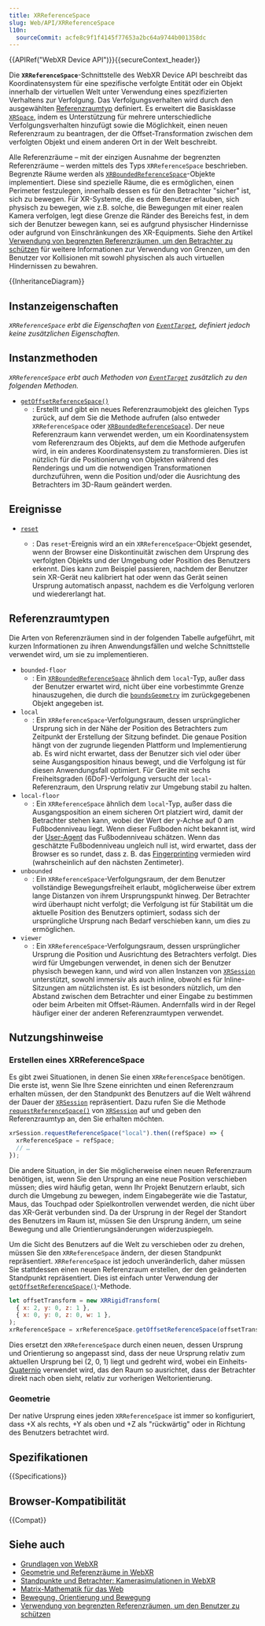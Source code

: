 ```yaml
---
title: XRReferenceSpace
slug: Web/API/XRReferenceSpace
l10n:
  sourceCommit: acfe8c9f1f4145f77653a2bc64a9744b001358dc
---
```


{{APIRef("WebXR Device API")}}{{secureContext_header}}

Die **`XRReferenceSpace`**-Schnittstelle des WebXR Device API beschreibt das Koordinatensystem für eine spezifische verfolgte Entität oder ein Objekt innerhalb der virtuellen Welt unter Verwendung eines spezifizierten Verhaltens zur Verfolgung. Das Verfolgungsverhalten wird durch den ausgewählten [Referenzraumtyp](#referenzraumtypen) definiert. Es erweitert die Basisklasse [`XRSpace`](/de/docs/Web/API/XRSpace), indem es Unterstützung für mehrere unterschiedliche Verfolgungsverhalten hinzufügt sowie die Möglichkeit, einen neuen Referenzraum zu beantragen, der die Offset-Transformation zwischen dem verfolgten Objekt und einem anderen Ort in der Welt beschreibt.

Alle Referenzräume – mit der einzigen Ausnahme der begrenzten Referenzräume – werden mittels des Typs `XRReferenceSpace` beschrieben. Begrenzte Räume werden als [`XRBoundedReferenceSpace`](/de/docs/Web/API/XRBoundedReferenceSpace)-Objekte implementiert. Diese sind spezielle Räume, die es ermöglichen, einen Perimeter festzulegen, innerhalb dessen es für den Betrachter "sicher" ist, sich zu bewegen. Für XR-Systeme, die es dem Benutzer erlauben, sich physisch zu bewegen, wie z.B. solche, die Bewegungen mit einer realen Kamera verfolgen, legt diese Grenze die Ränder des Bereichs fest, in dem sich der Benutzer bewegen kann, sei es aufgrund physischer Hindernisse oder aufgrund von Einschränkungen des XR-Equipments. Siehe den Artikel [Verwendung von begrenzten Referenzräumen, um den Betrachter zu schützen](/de/docs/Web/API/WebXR_Device_API/Bounded_reference_spaces) für weitere Informationen zur Verwendung von Grenzen, um den Benutzer vor Kollisionen mit sowohl physischen als auch virtuellen Hindernissen zu bewahren.

{{InheritanceDiagram}}

## Instanzeigenschaften

_`XRReferenceSpace` erbt die Eigenschaften von [`EventTarget`](/de/docs/Web/API/EventTarget), definiert jedoch keine zusätzlichen Eigenschaften._

## Instanzmethoden

_`XRReferenceSpace` erbt auch Methoden von [`EventTarget`](/de/docs/Web/API/EventTarget) zusätzlich zu den folgenden Methoden._

- [`getOffsetReferenceSpace()`](/de/docs/Web/API/XRReferenceSpace/getOffsetReferenceSpace)
  - : Erstellt und gibt ein neues Referenzraumobjekt des gleichen Typs zurück, auf dem Sie die Methode aufrufen (also entweder `XRReferenceSpace` oder [`XRBoundedReferenceSpace`](/de/docs/Web/API/XRBoundedReferenceSpace)). Der neue Referenzraum kann verwendet werden, um ein Koordinatensystem vom Referenzraum des Objekts, auf dem die Methode aufgerufen wird, in ein anderes Koordinatensystem zu transformieren. Dies ist nützlich für die Positionierung von Objekten während des Renderings und um die notwendigen Transformationen durchzuführen, wenn die Position und/oder die Ausrichtung des Betrachters im 3D-Raum geändert werden.

## Ereignisse

- [`reset`](/de/docs/Web/API/XRReferenceSpace/reset_event)

  - : Das `reset`-Ereignis wird an ein `XRReferenceSpace`-Objekt gesendet, wenn der Browser eine Diskontinuität zwischen dem Ursprung des verfolgten Objekts und der Umgebung oder Position des Benutzers erkennt. Dies kann zum Beispiel passieren, nachdem der Benutzer sein XR-Gerät neu kalibriert hat oder wenn das Gerät seinen Ursprung automatisch anpasst, nachdem es die Verfolgung verloren und wiedererlangt hat.

## Referenzraumtypen

Die Arten von Referenzräumen sind in der folgenden Tabelle aufgeführt, mit kurzen Informationen zu ihren Anwendungsfällen und welche Schnittstelle verwendet wird, um sie zu implementieren.

- `bounded-floor`
  - : Ein [`XRBoundedReferenceSpace`](/de/docs/Web/API/XRBoundedReferenceSpace) ähnlich dem `local`-Typ, außer dass der Benutzer erwartet wird, nicht über eine vorbestimmte Grenze hinauszugehen, die durch die [`boundsGeometry`](/de/docs/Web/API/XRBoundedReferenceSpace/boundsGeometry) im zurückgegebenen Objekt angegeben ist.
- `local`
  - : Ein `XRReferenceSpace`-Verfolgungsraum, dessen ursprünglicher Ursprung sich in der Nähe der Position des Betrachters zum Zeitpunkt der Erstellung der Sitzung befindet. Die genaue Position hängt von der zugrunde liegenden Plattform und Implementierung ab. Es wird nicht erwartet, dass der Benutzer sich viel oder über seine Ausgangsposition hinaus bewegt, und die Verfolgung ist für diesen Anwendungsfall optimiert. Für Geräte mit sechs Freiheitsgraden (6DoF)-Verfolgung versucht der `local`-Referenzraum, den Ursprung relativ zur Umgebung stabil zu halten.
- `local-floor`
  - : Ein `XRReferenceSpace` ähnlich dem `local`-Typ, außer dass die Ausgangsposition an einem sicheren Ort platziert wird, damit der Betrachter stehen kann, wobei der Wert der y-Achse auf 0 am Fußbodenniveau liegt. Wenn dieser Fußboden nicht bekannt ist, wird der [User-Agent](/de/docs/Glossary/user_agent) das Fußbodenniveau schätzen. Wenn das geschätzte Fußbodenniveau ungleich null ist, wird erwartet, dass der Browser es so rundet, dass z. B. das [Fingerprinting](/de/docs/Glossary/Fingerprinting) vermieden wird (wahrscheinlich auf den nächsten Zentimeter).
- `unbounded`
  - : Ein `XRReferenceSpace`-Verfolgungsraum, der dem Benutzer vollständige Bewegungsfreiheit erlaubt, möglicherweise über extrem lange Distanzen von ihrem Ursprungspunkt hinweg. Der Betrachter wird überhaupt nicht verfolgt; die Verfolgung ist für Stabilität um die aktuelle Position des Benutzers optimiert, sodass sich der ursprüngliche Ursprung nach Bedarf verschieben kann, um dies zu ermöglichen.
- `viewer`
  - : Ein `XRReferenceSpace`-Verfolgungsraum, dessen ursprünglicher Ursprung die Position und Ausrichtung des Betrachters verfolgt. Dies wird für Umgebungen verwendet, in denen sich der Benutzer physisch bewegen kann, und wird von allen Instanzen von [`XRSession`](/de/docs/Web/API/XRSession) unterstützt, sowohl immersiv als auch inline, obwohl es für Inline-Sitzungen am nützlichsten ist. Es ist besonders nützlich, um den Abstand zwischen dem Betrachter und einer Eingabe zu bestimmen oder beim Arbeiten mit Offset-Räumen. Andernfalls wird in der Regel häufiger einer der anderen Referenzraumtypen verwendet.

## Nutzungshinweise

### Erstellen eines XRReferenceSpace

Es gibt zwei Situationen, in denen Sie einen `XRReferenceSpace` benötigen. Die erste ist, wenn Sie Ihre Szene einrichten und einen Referenzraum erhalten müssen, der den Standpunkt des Benutzers auf die Welt während der Dauer der [`XRSession`](/de/docs/Web/API/XRSession) repräsentiert. Dazu rufen Sie die Methode [`requestReferenceSpace()`](/de/docs/Web/API/XRSession/requestReferenceSpace) von [`XRSession`](/de/docs/Web/API/XRSession) auf und geben den Referenzraumtyp an, den Sie erhalten möchten.

```js
xrSession.requestReferenceSpace("local").then((refSpace) => {
  xrReferenceSpace = refSpace;
  // …
});
```

Die andere Situation, in der Sie möglicherweise einen neuen Referenzraum benötigen, ist, wenn Sie den Ursprung an eine neue Position verschieben müssen; dies wird häufig getan, wenn Ihr Projekt Benutzern erlaubt, sich durch die Umgebung zu bewegen, indem Eingabegeräte wie die Tastatur, Maus, das Touchpad oder Spielkontrollen verwendet werden, die nicht über das XR-Gerät verbunden sind. Da der Ursprung in der Regel der Standort des Benutzers im Raum ist, müssen Sie den Ursprung ändern, um seine Bewegung und alle Orientierungsänderungen widerzuspiegeln.

Um die Sicht des Benutzers auf die Welt zu verschieben oder zu drehen, müssen Sie den `XRReferenceSpace` ändern, der diesen Standpunkt repräsentiert. `XRReferenceSpace` ist jedoch unveränderlich, daher müssen Sie stattdessen einen neuen Referenzraum erstellen, der den geänderten Standpunkt repräsentiert. Dies ist einfach unter Verwendung der [`getOffsetReferenceSpace()`](/de/docs/Web/API/XRReferenceSpace/getOffsetReferenceSpace)-Methode.

```js
let offsetTransform = new XRRigidTransform(
  { x: 2, y: 0, z: 1 },
  { x: 0, y: 0, z: 0, w: 1 },
);
xrReferenceSpace = xrReferenceSpace.getOffsetReferenceSpace(offsetTransform);
```

Dies ersetzt den `XRReferenceSpace` durch einen neuen, dessen Ursprung und Orientierung so angepasst sind, dass der neue Ursprung relativ zum aktuellen Ursprung bei (2, 0, 1) liegt und gedreht wird, wobei ein Einheits-[Quaternio](/de/docs/Glossary/quaternion) verwendet wird, das den Raum so ausrichtet, dass der Betrachter direkt nach oben sieht, relativ zur vorherigen Weltorientierung.

### Geometrie

Der native Ursprung eines jeden `XRReferenceSpace` ist immer so konfiguriert, dass +X als rechts, +Y als oben und +Z als "rückwärtig" oder in Richtung des Benutzers betrachtet wird.

## Spezifikationen

{{Specifications}}

## Browser-Kompatibilität

{{Compat}}

## Siehe auch

- [Grundlagen von WebXR](/de/docs/Web/API/WebXR_Device_API/Fundamentals)
- [Geometrie und Referenzräume in WebXR](/de/docs/Web/API/WebXR_Device_API/Geometry)
- [Standpunkte und Betrachter: Kamerasimulationen in WebXR](/de/docs/Web/API/WebXR_Device_API/Cameras)
- [Matrix-Mathematik für das Web](/de/docs/Web/API/WebGL_API/Matrix_math_for_the_web)
- [Bewegung, Orientierung und Bewegung](/de/docs/Web/API/WebXR_Device_API/Movement_and_motion)
- [Verwendung von begrenzten Referenzräumen, um den Benutzer zu schützen](/de/docs/Web/API/WebXR_Device_API/Bounded_reference_spaces)
